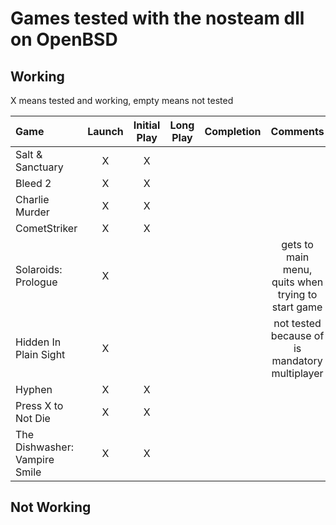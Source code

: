 # Games tested with the nosteam dll on OpenBSD

## Working

X means tested and working, empty means not tested

|Game|Launch|Initial Play|Long Play|Completion|Comments|
|:---|:----:|:----------:|:-------:|:--------:|:------:|
|Salt & Sanctuary	|X|X||||
|Bleed 2		|X|X||||
|Charlie Murder		|X|X||||
|CometStriker		|X|X||||
|Solaroids: Prologue	|X||||gets to main menu, quits when trying to start game|
|Hidden In Plain Sight	|X||||not tested because of is mandatory multiplayer|
|Hyphen			|X|X||||
|Press X to Not Die	|X|X||||
|The Dishwasher: Vampire Smile	|X|X||||

## Not Working
